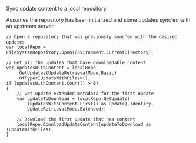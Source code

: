 Sync update content to a local repository.

Assumes the repository has been initialized and some updates sync'ed with an upstream server.
```
// Open a repository that was previously sync'ed with the desired updates
var localRepo = FileSystemRepository.Open(Environment.CurrentDirectory);

// Get all the updates that have downloadable content
var updatesWithContent = localRepo
    .GetUpdates(UpdateRetrievalMode.Basic)
    .OfType<IUpdateWithFiles>();
if (updatesWithContent.Count() > 0)
{
    // Get update extended metadata for the first update
    var updateToDownload = localRepo.GetUpdate(
        (updatesWithContent.First() as Update).Identity,
        UpdateRetrievalMode.Extended);

    // Download the first update that has content
    localRepo.DownloadUpdateContent(updateToDownload as IUpdateWithFiles);
}
```
